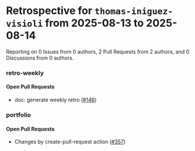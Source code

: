 # Retrospective for `thomas-iniguez-visioli` from 2025-08-13 to 2025-08-14

Reporting on 0 Issues from 0 authors, 2 Pull Requests from 2 authors, and 0 Discussions from 0 authors.


### retro-weekly

#### Open Pull Requests

- doc: generate weekly retro ([#146](https://github.com/thomas-iniguez-visioli/retro-weekly/pull/146))

### portfolio

#### Open Pull Requests

- Changes by create-pull-request action ([#357](https://github.com/thomas-iniguez-visioli/portfolio/pull/357))